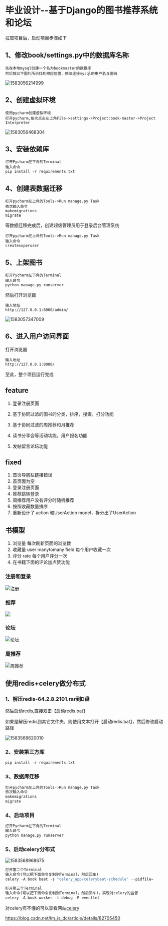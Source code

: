 # 毕业设计--基于Django的图书推荐系统和论坛

拉取项目后，启动项目步骤如下

## 1、修改book/settings.py中的数据库名称

```
先在本地mysql创建一个名为bookmaster的数据库
然后按以下图片所示找到相应位置，修改连接mysql的用户名与密码
```

![1583056214999](image\1583056214999.png)

## 2、创建虚拟环境

```
使用pycharm创建虚拟环境
打开pycharm,依次点击左上角File->settings->Project:book-master->Project Interpreter
```

![1583056468304](image\1583056468304.png)

## 3、安装依赖库

```
打开Pycharm左下角的Terminal
输入命令
pip install -r requirements.txt

```

## 4、创建表数据迁移

```
打开pycharm左上角的Tools->Run manage.py Task
依次输入命令
makemigrations
migrate

```

等数据迁移完成后，创建超级管理员用于登录后台管理系统

```
打开pycharm左上角的Tools->Run manage.py Task
输入命令
createsuperuser
```

## 5、上架图书

```
打开Pycharm左下角的Terminal
输入命令
python manage.py runserver
```

然后打开浏览器

```
输入地址
http://127.0.0.1:8000/admin/
```

![1583057347009](image\1583057347009.png)

## 6、进入用户访问界面

打开浏览器

```
输入地址
http://127.0.0.1:8000/
```

至此，整个项目运行完成





## feature

1.	登录注册页面
2.	基于协同过滤的图书的分类，排序，搜索，打分功能
3.	基于协同过滤的周推荐和月推荐

4. 读书分享会等活动功能，用户报名功能
5. 发帖留言论坛功能


## fixed

1. 首页导航栏链接错误
2. 首页面为空
3. 登录注册页面
4. 推荐跳转登录
5. 周推荐用户没有评分时随机推荐
6. 按照收藏数量排序
7. 重新设计了 action 和UserAction model，拆分出了UserAction


## 书模型

1. 浏览量 每次刷新页面的浏览数
2. 收藏量 user manytomany field 每个用户收藏一次
3. 评分   rate 每个用户评分一次
4. 在书籍下面的评论加点赞功能

### 注册和登录



![注册](./image/register.png)



### 推荐



![](./image/mdwxj.png)



### 论坛

![论坛](./image/lt.png)



### 周推荐



![周推荐](./image/ztj.png)





## 使用redis+celery做分布式

### 1、解压redis-64.2.8.2101.rar到D盘

然后启动redis,直接双击【启动redis.bat】

如果是解压redis到其它文件夹，则使用文本打开【启动redis.bat】，然后修改启动路径

![1583568620010](image\启动redis.png)



### 2、安装第三方库

```python
pip install -r requirements.txt
```

### 3、数据库迁移

```python
打开pycharm左上角的Tools->Run manage.py Task
依次输入命令
makemigrations
migrate
```



### 4、启动项目

```python
打开Pycharm左下角的Terminal
输入命令
python manage.py runserver
```



### 5、启动celery分布式

![1583568968675](image\terminal.png)

```python
打开第二个Terminal
输入命令(可以把下面命令复制到Terminal，然后回车)
celery -A book beat -s "celery_app/celerybeat-schedule" --pidfile=

```

```python
打开第三个Terminal
输入命令(可以把下面命令复制到Terminal，然后回车)，实现对celery的监督
celery -A book worker -l debug -P eventlet
```



对celery有不懂的可以查看网站[celery](https://blog.csdn.net/lm_is_dc/article/details/82705450)



https://blog.csdn.net/lm_is_dc/article/details/82705450